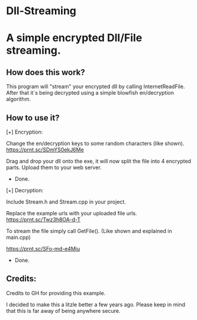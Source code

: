 # Dll-Streaming

# A simple encrypted Dll/File streaming.

## How does this work?

This program will "stream" your encrypted dll by calling InternetReadFile.
After that it´s being decrypted using a simple blowfish en/decryption algorithm.

## How to use it?

[+] Encryption: 

Change the en/decryption keys to some random characters (like shown). 
https://prnt.sc/SDmYS0ekJ6Me

Drag and drop your dll onto the exe, it will now split the file into 4 encrypted parts. Upload them to your web server. 
 - Done.

[+] Decryption:

Include Stream.h and Stream.cpp in your project.

Replace the example urls with your uploaded file urls.
https://prnt.sc/Twz3h8OA-d-T

To stream the file simply call GetFile(). (Like shown and explained in main.cpp)

https://prnt.sc/SFo-md-e4Miu

- Done.


## Credits:

Credits to GH for providing this example.

I decided to make this a litzle better a few years ago. Please keep in mind that this is far away of being anywhere secure. 
